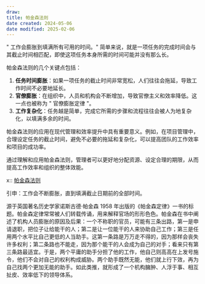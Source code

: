 ```yaml
---
draw:
title: 帕金森法则
date created: 2024-05-06
date modified: 2025-02-06
---
```


" 工作会膨胀到填满所有可用的时间。" 简单来说，就是一项任务的完成时间会与其截止时间相匹配，即使这项任务本身所需的时间可能并没有那么长。

  

帕金森法则的几个关键点包括：

  

1. **任务时间膨胀**：如果一项任务的截止时间非常宽松，人们往往会拖延，导致工作时间不必要地延长。
2. **官僚膨胀**：在组织中，人员和机构会不断增加，导致官僚主义和效率降低。这一点也被称为 " 官僚膨胀定律 "。
3. **工作复杂化**：任务越是简单，完成它所需的步骤和流程往往会被人为地复杂化，以填满多余的时间。

  

帕金森法则的应用在现代管理和效率提升中具有重要意义。例如，在项目管理中，合理设定任务的截止时间，避免不必要的拖延和复杂化，可以提高团队的工作效率和项目的成功率。

  

通过理解和应用帕金森法则，管理者可以更好地分配资源、设定合理的期限，从而提高工作效率和组织的整体效能。

x:: [帕金森法则](帕金森法则.md)

引申：工作会不断膨胀，直到填满截止日期前的全部时间。

源于英国著名历史学家诺斯古德·帕金森 1958 年出版的《帕金森定律》一书的标题。帕金森定律常常被人们转载传诵，用来解释官场的形形色色。帕金森在书中阐述了机构人员膨胀的原因及后果：一个不称职的官员，可能有三条出路，第一是申请退职，把位子让给能干的人；第二是让一位能干的人来协助自己工作；第三是任用两个水平比自己更低的人当助手。这第一条路是万万走不得的，因为那样会丧失许多权利；第二条路也不能走，因为那个能干的人会成为自己的对手；看来只有第三条路最适宜。于是，两个平庸的助手分担了他的工作，他自己则高高在上发号施令，他们不会对自己的权利构成威胁。两个助手既然无能，他们就上行下效，再为自己找两个更加无能的助手。如此类推，就形成了一个机构臃肿、人浮于事、相互扯皮、效率低下的领导体系。
